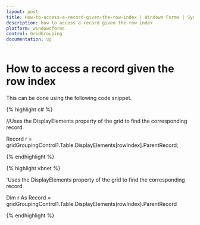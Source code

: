 ```yaml
---
layout: post
title: How-to-access-a-record-given-the-row-index | Windows Forms | Syncfusion
description: how to access a record given the row index
platform: windowsforms
control: GridGrouping
documentation: ug
---
```


# How to access a record given the row index



This can be done using the following code snippet.

{% highlight c# %}



//Uses the DisplayElements property of the grid to find the corresponding record.

Record r = gridGroupingControl1.Table.DisplayElements[rowIndex].ParentRecord;

{% endhighlight %}

{% highlight vbnet %}



'Uses the DisplayElements property of the grid to find the corresponding record.

Dim r As Record = gridGroupingControl1.Table.DisplayElements(rowIndex).ParentRecord


{% endhighlight %}
